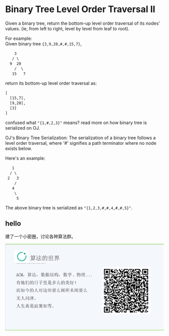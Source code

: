 # Binary Tree Level Order Traversal II 

Given a binary tree, return the bottom-up level order traversal of its nodes' values. (ie, from left to right, level by level from leaf to root).  

For example:  
Given binary tree `{3,9,20,#,#,15,7}`,  

```
    3
   / \
  9  20
    /  \
   15   7
```

return its bottom-up level order traversal as:  

```
[
  [15,7],
  [9,20],
  [3]
]
```

confused what `"{1,#,2,3}"` means?  read more on how binary tree is serialized on OJ.


OJ's Binary Tree Serialization:
The serialization of a binary tree follows a level order traversal, where '#' signifies a path terminator where no node exists below.

Here's an example:

```
   1
  / \
 2   3
    /
   4
    \
     5
```

The above binary tree is serialized as `"{1,2,3,#,#,4,#,#,5}"`.



## hello

建了一个小密圈，讨论各种算法群。  

![小密圈](/images/suanfa_xiaomiquan.jpg)

